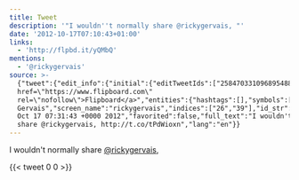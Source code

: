 ```yaml
---
title: Tweet
description: '"I wouldn''t normally share @rickygervais, "'
date: '2012-10-17T07:10:43+01:00'
links:
  - 'http://flpbd.it/yQMbQ'
mentions:
  - '@rickygervais'
source: >-
  {"tweet":{"edit_info":{"initial":{"editTweetIds":["258470331096895488"],"editableUntil":"2012-10-17T08:31:43.737Z","editsRemaining":"5","isEditEligible":true}},"retweeted":false,"source":"<a
  href=\"https://www.flipboard.com\"
  rel=\"nofollow\">Flipboard</a>","entities":{"hashtags":[],"symbols":[],"user_mentions":[{"name":"Ricky
  Gervais","screen_name":"rickygervais","indices":["26","39"],"id_str":"20015311","id":"20015311"}],"urls":[{"url":"http://t.co/tPdWioxn","expanded_url":"http://flpbd.it/yQMbQ","display_url":"flpbd.it/yQMbQ","indices":["41","61"]}]},"display_text_range":["0","61"],"favorite_count":"0","id_str":"258470331096895488","truncated":false,"retweet_count":"0","id":"258470331096895488","possibly_sensitive":false,"created_at":"Wed
  Oct 17 07:31:43 +0000 2012","favorited":false,"full_text":"I wouldn't normally
  share @rickygervais, http://t.co/tPdWioxn","lang":"en"}}
---
```

I wouldn't normally share [@rickygervais](https://twitter.com/@rickygervais), 
    
{{< tweet 0 0 >}}
    
